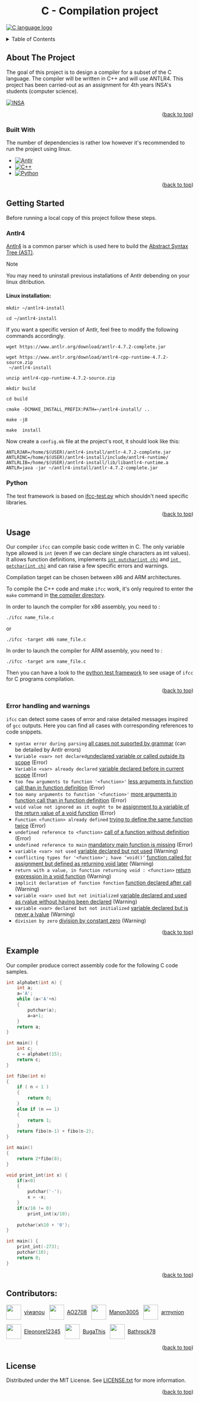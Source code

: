 <!-- Improved compatibility of back to top link: See: https://github.com/othneildrew/Best-README-Template/pull/73 -->
<a id="readme-top"></a>

<h1 align="center">C - Compilation project</h1>

[![C language logo][c-logo]](https://en.cppreference.com/w/c/language)

<!-- TABLE OF CONTENTS -->
<details>
  <summary>Table of Contents</summary>
  <ol>
    <li>
      <a href="#about-the-project">About The Project</a>
      <ul>
        <li><a href="#built-with">Built With</a></li>
      </ul>
    </li>
    <li>
      <a href="#getting-started">Getting Started</a>
      <ul>
        <li><a href="#antlr4">Antlr4</a></li>
        <li><a href="#python">Python</a></li>
      </ul>
    </li>
    <li>
      <a href="#usage">Usage</a>
      <ul>
        <li><a href="#error-handling-and-warnings">Error handling and warnings</a></li>
      </ul>
    </li>
    <li><a href="#example">Example</a></li>
    <li><a href="#contributors">Contibutors</a></li>
    <li><a href="#license">License</a></li>

  </ol>
</details>



<!-- ABOUT THE PROJECT -->
## About The Project

The goal of this project is to design a compiler for a subset of the C language. The compiler will be written in C++ and will use ANTLR4. This project has been carried-out as an assignment for 4th years INSA's students (computer science).

[![INSA][insa-lgog]][insa-url]

<p align="right">(<a href="#readme-top">back to top</a>)</p>



### Built With

The number of dependencies is rather low however it's recommended to run the project using linux.

* [![Antlr][antlr-logo]][antlr-url]
* [![C++][cpp-logo]][cpp-url]
* [![Python][python-logo]][python-url]


<p align="right">(<a href="#readme-top">back to top</a>)</p>



<!-- GETTING STARTED -->
## Getting Started

Before running a local copy of this project follow these steps.

### Antlr4

[Antlr4][antlr-url] is a common parser which is used here to build the [Abstract Syntax Tree (AST)][ast-url].

> [!NOTE]
> You may need to uninstall previous installations of Antlr debending on your linux ditribution.

#### Linux installation:
```
mkdir ~/antlr4-install
```
```
cd ~/antlr4-install
```
If you want a specific version of Antlr, feel free to modify the following commands accordingly.
```
wget https://www.antlr.org/download/antlr-4.7.2-complete.jar
```
```
wget https://www.antlr.org/download/antlr4-cpp-runtime-4.7.2-source.zip
 ~/antlr4-install
```
```
unzip antlr4-cpp-runtime-4.7.2-source.zip
```
```
mkdir build
```
```
cd build
```
```
cmake -DCMAKE_INSTALL_PREFIX:PATH=~/antlr4-install/ ..
```
```
make -j8
```
```
make  install
```
Now create a `config.mk` file at the project's root, it should look like this:
```
ANTLRJAR=/home/$(USER)/antlr4-install/antlr-4.7.2-complete.jar
ANTLRINC=/home/$(USER)/antlr4-install/include/antlr4-runtime/
ANTLRLIB=/home/$(USER)/antlr4-install/lib/libantlr4-runtime.a
ANTLR=java -jar ~/antlr4-install/antlr-4.7.2-complete.jar
```

### Python

The test framework is based on [ifcc-test.py][python-test-script] which shouldn't need specific libraries.

<p align="right">(<a href="#readme-top">back to top</a>)</p>

<!-- USAGE EXAMPLES -->
## Usage

Our compiler `ifcc` can compile basic code written in C. The only variable type allowed is `int` (even if we can declare single characters as int values). It allows function definitions, implements [`int putchar(int ch)`][putchar-url] and [`int getchar(int ch)`][getchar-url] and can raise a few specific errors and warnings.

Compilation target can be chosen between x86 and ARM architectures.

To compile the C++ code and make `ifcc` work, it's only required to enter the `make` command in [the compiler directory][compiler-dir].

In order to launch the compiler for x86 assembly, you need to :
```
./ifcc name_file.c
```
or
```
./ifcc -target x86 name_file.c
```

In order to launch the compiler for ARM assembly, you need to :
```
./ifcc -target arm name_file.c
```

Then you can have a look to the [python test framework][python-test-script] to see usage of `ifcc` for C programs compilation.

<p align="right">(<a href="#readme-top">back to top</a>)</p>

### Error handling and warnings

`ifcc` can detect some cases of error and raise detailed messages inspired of `gcc` outputs. Here you can find all cases with corresponding references to code snippets. 

- `syntax error during parsing` [all cases not suported by grammar][err-syntax] (can be detailed by Antlr errors)
- `Variable <var> not declared`[undeclared variable or called outside its scope][err-var-non-decla] (Error)
- `Variable <var> already declared` [variable declared before in current scope][err-double-decla] (Error)
- `too few arguments to function '<function>'` [less arguments in function call than in function definition][err-too-few-args] (Error)
- `too many arguments to function '<function>'` [more arguments in function call than in function definition][err-too-many-args] (Error)
- `void value not ignored as it ought to be` [assignment to a variable of the return value of a void function][err-void-assign] (Error)
- `Function <function> already defined` [trying to define the same function twice][err-func-def-twice] (Error)
- `undefined reference to <function>` [call of a function without definition][err-undef-func] (Error)
- `undefined reference to main` [mandatory main function is missing][err-no-main] (Error)
- `variable <var> not used` [variable declared but not used][warn-not-used-var] (Warning)
- `conflicting types for '<function>'; have ‘void()’` [function called for assignment but defined as returning void later][warn-not-used-var] (Warning)
- `return with a value, in function returning void : <function>` [return expression in a void function][warn-return-void-func] (Warning)
- `implicit declaration of function fonction` [function declared after call][warn-not-used-var] (Warning)
- `variable <var> used but not initialized` [variable declared and used as rvalue without having been declared][warn-not-decl-var] (Warning)
- `variable <var> declared but not initialized` [variable declared but is never a lvalue][warn-not-decl-var] (Warning)
- `division by zero` [division by constant zero][warn-div-zero] (Warning)

<p align="right">(<a href="#readme-top">back to top</a>)</p>

## Example

Our compiler produce correct assembly code for the following C code samples.

```C
int alphabet(int n) {
    int a;
    a='A';
    while (a<'A'+n)
    {
        putchar(a);
        a=a+1;
    }
    return a;
}

int main() {
    int c;
    c = alphabet(15);
    return c;
}
```

```C
int fibo(int n)
{
    if ( n < 1 )
    {
        return 0;
    }
    else if (n == 1)
    {
        return 1;
    }
    return fibo(n-1) + fibo(n-2);
}

int main()
{
    return 2*fibo(8);
}
```

```C
void print_int(int x) {
    if(x<0)
    {
        putchar('-');
        x = -x;
    }
    if(x/10 != 0)
        print_int(x/10);
        
    putchar(x%10 + '0');
}

int main() {
    print_int(-273);
    putchar(10);
    return 0;
}
```

<p align="right">(<a href="#readme-top">back to top</a>)</p>

## Contributors:
<div style="display: flex; flex-wrap: wrap; gap: 12px;">
  <div style="display: flex; align-items: center; gap: 8px;">
    <img src="https://avatars.githubusercontent.com/u/103212284?v=4" width="40" />
    <span><a href="https://github.com/yiwanou" >yiwanou</a></span>
  </div>
  <div style="display: flex; align-items: center; gap: 8px;">
    <img src="https://avatars.githubusercontent.com/u/68855403?v=4" width="40" />
    <span><a href="https://github.com/AO2708" >AO2708</a></span>
  </div>
  <div style="display: flex; align-items: center; gap: 8px;">
    <img src="https://avatars.githubusercontent.com/u/129035607?v=4" width="40" />
    <span><a href="https://github.com/Manon3005" >Manon3005</a></span>
  </div>
  <div style="display: flex; align-items: center; gap: 8px;">
    <img src="https://avatars.githubusercontent.com/u/147798555?v=4" width="40" />
    <span><a href="https://github.com/armynion" >armynion</a></span>
  </div>
  <div style="display: flex; align-items: center; gap: 8px;">
    <img src="https://avatars.githubusercontent.com/u/77687565?v=4" width="40" />
    <span><a href="https://github.com/Eleonore12345" >Eleonore12345</a></span>
  </div>
  <div style="display: flex; align-items: center; gap: 8px;">
    <img src="https://avatars.githubusercontent.com/u/128641822?v=4" width="40" />
    <span><a href="https://github.com/BugaThis" >BugaThis</a></span>
  </div>
  <div style="display: flex; align-items: center; gap: 8px;">
    <img src="https://avatars.githubusercontent.com/u/127881703?v=4" width="40" />
    <span><a href="https://github.com/Bathrock78" >Bathrock78</a></span>
  </div>
</div>




<p align="right">(<a href="#readme-top">back to top</a>)</p>



<!-- LICENSE -->
## License

Distributed under the MIT License. See [LICENSE.txt][license] for more information.

<p align="right">(<a href="#readme-top">back to top</a>)</p>



[insa-url]: https://www.insa-lyon.fr/
[antlr-url]: https://www.antlr.org/download.html
[cpp-url]: https://en.cppreference.com/w/cpp/17
[python-url]: https://www.python.org/downloads/
[ast-url]: https://en.wikipedia.org/wiki/Abstract_syntax_tree
[putchar-url]: https://en.cppreference.com/w/c/io/putchar
[getchar-url]: https://en.cppreference.com/w/c/io/getchar
[c-logo]: documents/c_icon.png
[insa-lgog]: documents/insa_logo.jpg 
[antlr-logo]: documents/antlr_logo.png
[cpp-logo]: documents/cpp_logo.png
[python-logo]: documents/python_logo.png
[compiler-dir]: compiler/
[python-test-script]: tests/ifcc-test.py
[license]: LICENCE.txt

[err-syntax]: tests/testfiles/testAffectation/erreur_affectation_multiple.c
[err-var-non-decla]: tests/testfiles/testAffectation/erreur_affectation_variable_non_declaree.c
[err-double-decla]: tests/testfiles/testDeclaration/erreur_redeclaration.c
[err-too-few-args]: tests/testfiles/testDefFonctions/erreur_appel_fonction_mauvais_nombre_param.c
[err-too-many-args]: tests/testfiles/testPutchar/putchar_2_args.c
[err-void-assign]: tests/testfiles/testDefFonctions/erreur_fonction_declaree_void_affectation_int.c
[err-func-def-twice]: tests/testfiles/testDefFonctions/erreur_fonction_def_twice.c
[err-undef-func]: tests/testfiles/testDefFonctions/erreur_fonction_sans_param_appelée_non_definie.c
[err-no-main]: tests/testfiles/testDefFonctions/erreur_prog_sans_main.c
[warn-return-void-func]: tests/testfiles/testTypeVoidFonction/warning_retour_valeur_alors_que_void.c
[warn-not-used-var]: tests/testfiles/testDefFonctions/warning_fonction_declaree_void_affectation_int.c
[warn-not-decl-var]: tests/testfiles/testWarningVariable/warning_affectation_variable_not_initialized.c
[warn-div-zero]: tests/testfiles/testDivision/division_par_const_0.c
